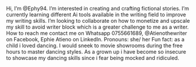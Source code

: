 Hi, I’m @Ephy94.
I’m interested in creating and crafting fictional stories.
I’m currently learning different Ai tools available in the writing field to improve my writing skills.
I’m looking to collaborate on how to monetize and upscale my skill to avoid writer block which is a greater challenge to me as a writer.
How to reach me contact me on Whatsapp 0755661689, @Atienothewriter on Facebook, Ephie Atieno on LinkedIn.
Pronouns: she/ her
Fun fact: as a child i loved dancing. I would sneek to movie showrooms during the free hours to master dancing styles. As a grown up i have become so insecure to showcase my dancing skills since i fear being mocked and ridiculed. 
